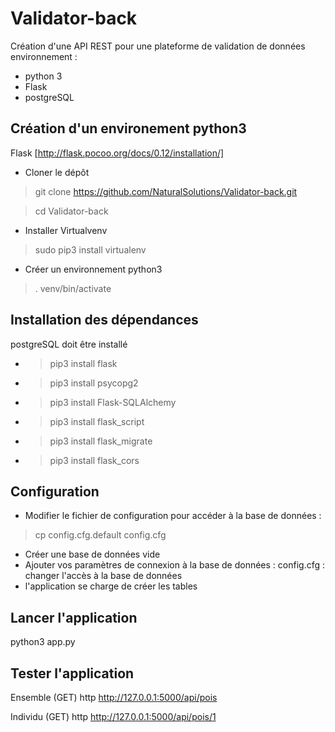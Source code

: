 # Validator-back
Création d'une API REST pour une plateforme de validation de données
environnement :
* python 3
* Flask
* postgreSQL

## Création d'un environement python3 
Flask [http://flask.pocoo.org/docs/0.12/installation/]
- Cloner le dépôt
> git clone https://github.com/NaturalSolutions/Validator-back.git

> cd Validator-back

- Installer Virtualvenv
> sudo pip3 install virtualenv

- Créer un environnement python3
> . venv/bin/activate

## Installation des dépendances
postgreSQL doit être installé
* > pip3 install flask
* > pip3 install psycopg2
* > pip3 install Flask-SQLAlchemy
* > pip3 install flask_script
* > pip3 install flask_migrate
* > pip3 install flask_cors

## Configuration
- Modifier le fichier de configuration pour accéder à la base de données :
> cp config.cfg.default config.cfg

- Créer une base de données vide
- Ajouter vos paramètres de connexion à la base de données :
config.cfg : changer l'accès à la base de données
- l'application se charge de créer les tables

## Lancer l'application
python3 app.py

## Tester l'application
Ensemble (GET)
http http://127.0.0.1:5000/api/pois

Individu (GET)
http http://127.0.0.1:5000/api/pois/1

